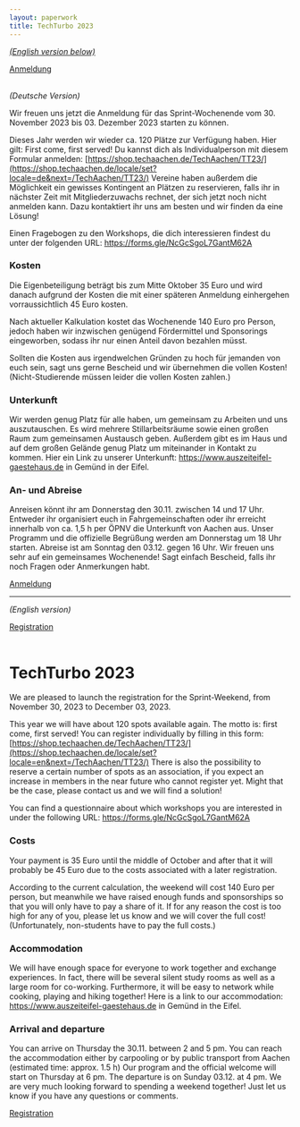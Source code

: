 ```yaml
---
layout: paperwork
title: TechTurbo 2023
---
```


[_(English version below)_](#english)

<div class="row">
  <div style="margin-left: auto; margin-right: auto;"><a href="https://shop.techaachen.de/locale/set?locale=de&next=/TechAachen/TT23/" class="btn btn-primary btn-xl" title="Anmeldung">Anmeldung</a></div>
</div>
<br />

_(Deutsche Version)_


Wir freuen uns jetzt die Anmeldung für das Sprint-Wochenende vom 30. November 2023 bis 03. Dezember 2023 starten zu können.

Dieses Jahr werden wir wieder ca. 120 Plätze zur Verfügung haben. Hier gilt: First come, first served!
Du kannst dich als Individualperson mit diesem Formular anmelden: [https://shop.techaachen.de/TechAachen/TT23/](https://shop.techaachen.de/locale/set?locale=de&next=/TechAachen/TT23/)
Vereine haben außerdem die Möglichkeit ein gewisses Kontingent an Plätzen zu reservieren, falls ihr in nächster Zeit mit Mitgliederzuwachs rechnet, der sich jetzt noch nicht anmelden kann. Dazu kontaktiert ihr uns am besten und wir finden da eine Lösung!

Einen Fragebogen zu den Workshops, die dich interessieren findest du unter der folgenden URL: https://forms.gle/NcGcSgoL7GantM62A

### Kosten

Die Eigenbeteiligung beträgt bis zum Mitte Oktober 35 Euro und wird danach aufgrund der Kosten die mit einer späteren Anmeldung einhergehen vorraussichtlich 45 Euro kosten.

Nach aktueller Kalkulation kostet das Wochenende 140 Euro pro Person, jedoch haben wir inzwischen genügend Fördermittel und Sponsorings eingeworben, sodass ihr nur einen Anteil davon bezahlen müsst.

Sollten die Kosten aus irgendwelchen Gründen zu hoch für jemanden von euch sein, sagt uns gerne Bescheid und wir übernehmen die vollen Kosten!
(Nicht-Studierende müssen leider die vollen Kosten zahlen.)

### Unterkunft

Wir werden genug Platz für alle haben, um gemeinsam zu Arbeiten und uns auszutauschen. Es wird mehrere Stillarbeitsräume sowie einen großen Raum zum gemeinsamen Austausch geben. Außerdem gibt es im Haus und auf dem großen Gelände genug Platz um miteinander in Kontakt zu kommen. Hier ein Link zu unserer Unterkunft: https://www.auszeiteifel-gaestehaus.de in Gemünd in der Eifel.

### An- und Abreise

Anreisen könnt ihr am Donnerstag den 30.11. zwischen 14 und 17 Uhr. Entweder ihr organisiert euch in Fahrgemeinschaften oder ihr erreicht innerhalb von ca. 1,5 h per ÖPNV die Unterkunft von Aachen aus.
Unser Programm und die offizielle Begrüßung werden am Donnerstag um 18 Uhr starten. Abreise ist am Sonntag den 03.12. gegen 16 Uhr.
Wir freuen uns sehr auf ein gemeinsames Wochenende! Sagt einfach Bescheid, falls ihr noch Fragen oder Anmerkungen habt.

<div class="row">
  <div style="margin-left: auto; margin-right: auto;"><a href="https://shop.techaachen.de/locale/set?locale=de&next=/TechAachen/TT23/" class="btn btn-primary btn-xl" title="Anmeldung">Anmeldung</a></div>
</div>

<hr />

_(English version)_

<a name="english"></a>

<div class="row">
  <div style="margin-left: auto; margin-right: auto;"><a href="https://shop.techaachen.de/locale/set?locale=en&next=/TechAachen/TT23/" class="btn btn-primary btn-xl" title="Registration">Registration</a></div>
</div>
<br />

# TechTurbo 2023

We are pleased to launch the registration for the Sprint-Weekend, from November 30, 2023 to December 03, 2023.

This year we will have about 120 spots available again. The motto is: first come, first served!
You can register individually by filling in this form: [https://shop.techaachen.de/TechAachen/TT23/](https://shop.techaachen.de/locale/set?locale=en&next=/TechAachen/TT23/)
There is also the possibility to reserve a certain number of spots as an association, if you expect an increase in members in the near future who cannot register yet. Might that be the case, please contact us and we will find a solution!

You can find a questionnaire about which workshops you are interested in under the following URL: https://forms.gle/NcGcSgoL7GantM62A

### Costs

Your payment is 35 Euro until the middle of October and after that it will probably be 45 Euro due to the costs associated with a later registration.

According to the current calculation, the weekend will cost 140 Euro per person, but meanwhile we have raised enough funds and sponsorships so that you will only have to pay a share of it.
If for any reason the cost is too high for any of you, please let us know and we will cover the full cost!
(Unfortunately, non-students have to pay the full costs.)

### Accommodation

We will have enough space for everyone to work together and exchange experiences. In fact, there will be several silent study rooms as well as a large room for co-working. Furthermore, it will be easy to network while cooking, playing and hiking together! Here is a link to our accommodation: https://www.auszeiteifel-gaestehaus.de in Gemünd in the Eifel.

### Arrival and departure

You can arrive on Thursday the 30.11. between 2 and 5 pm. You can reach the accommodation either by carpooling or by public transport from Aachen (estimated time: approx. 1.5 h)
Our program and the official welcome will start on Thursday at 6 pm. The departure is on Sunday 03.12. at 4 pm.
We are very much looking forward to spending a weekend together! Just let us know if you have any questions or comments.


<div class="row">
  <div style="margin-left: auto; margin-right: auto;"><a href="https://forms.gle/xmjd3Awropn2J9fi7" class="btn btn-primary btn-xl" title="Registration">Registration</a></div>
</div>
